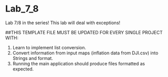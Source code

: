 # Lab_7_8
Lab 7/8 in the series!  This lab will deal with exceptions!

##THIS TEMPLATE FILE MUST BE UPDATED FOR EVERY SINGLE PROJECT WITH:
1. Learn to implement list conversion.
2. Convert information from input maps (inflation data from DJI.csv) into Strings and format. 
3. Running the main application should produce files formatted as expected.